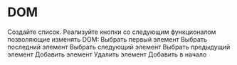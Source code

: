 DOM
===
Создайте список. Реализуйте кнопки со следующим функционалом позволяющие изменять DOM:
 Выбрать первый элемент
 Выбрать последний элемент
 Выбрать следующий элемент 
 Выбрать предыдущий элемент 
 Добавить элемент
 Удалить элемент
 Добавить в начало
